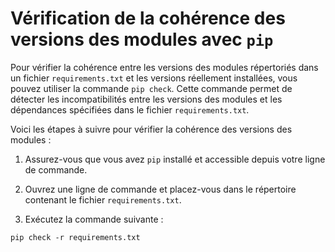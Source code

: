 # Vérification de la cohérence des versions des modules avec `pip`

Pour vérifier la cohérence entre les versions des modules répertoriés dans un fichier `requirements.txt` et les versions réellement installées, vous pouvez utiliser la commande `pip check`. Cette commande permet de détecter les incompatibilités entre les versions des modules et les dépendances spécifiées dans le fichier `requirements.txt`.

Voici les étapes à suivre pour vérifier la cohérence des versions des modules :

1. Assurez-vous que vous avez `pip` installé et accessible depuis votre ligne de commande.

2. Ouvrez une ligne de commande et placez-vous dans le répertoire contenant le fichier `requirements.txt`.

3. Exécutez la commande suivante :

```shell
pip check -r requirements.txt
